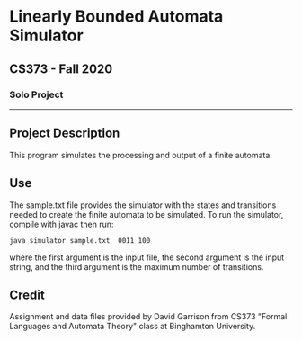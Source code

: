 # Linearly Bounded Automata Simulator
## CS373 - Fall 2020
### Solo Project

***

## Project Description

This program simulates the processing and output of a finite automata.

## Use

The sample.txt file provides the simulator with the states and transitions needed to create the finite automata to be simulated.
To run the simulator, compile with javac then run:

```
java simulator sample.txt  0011 100

```
where the first argument is the input file, the second argument is the input string, and the third argument is the maximum number of transitions.

## Credit

Assignment and data files provided by David Garrison from CS373 "Formal Languages and Automata Theory" class at Binghamton University.
